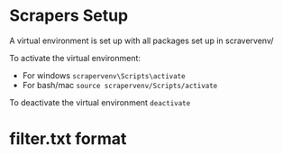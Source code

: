 # Scrapers Setup

A virtual environment is set up with all packages set up in scravervenv/

To activate the virtual environment:
- For windows ```scrapervenv\Scripts\activate```
- For bash/mac ```source scrapervenv/Scripts/activate```

To deactivate the virtual environment ```deactivate```

# filter.txt format
